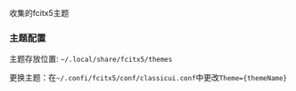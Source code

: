 收集的fcitx5主题

### 主题配置
主题存放位置: `~/.local/share/fcitx5/themes`

更换主题：在`~/.confi/fcitx5/conf/classicui.conf`中更改`Theme={themeName}`
